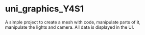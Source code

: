 ﻿# uni_graphics_Y4S1

A simple project to create a mesh with code, manipulate parts of it, manipulate the lights and camera.
All data is displayed in the UI.
